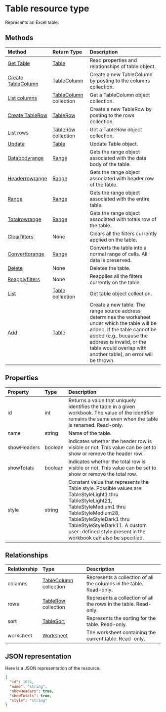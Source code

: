 # Table resource type

Represents an Excel table.


## Methods

| Method		   | Return Type	|Description|
|:---------------|:--------|:----------|
|[Get Table](../api/table_get.md) | [Table](table.md) |Read properties and relationships of table object.|
|[Create TableColumn](../api/table_post_columns.md) |[TableColumn](tablecolumn.md)| Create a new TableColumn by posting to the columns collection.|
|[List columns](../api/table_list_columns.md) |[TableColumn](tablecolumn.md) collection| Get a TableColumn object collection.|
|[Create TableRow](../api/table_post_rows.md) |[TableRow](tablerow.md)| Create a new TableRow by posting to the rows collection.|
|[List rows](../api/table_list_rows.md) |[TableRow](tablerow.md) collection| Get a TableRow object collection.|
|[Update](../api/table_update.md) | [Table](table.md)	|Update Table object. |
|[Databodyrange](../api/table_databodyrange.md)|[Range](range.md)|Gets the range object associated with the data body of the table.|
|[Headerrowrange](../api/table_headerrowrange.md)|[Range](range.md)|Gets the range object associated with header row of the table.|
|[Range](../api/table_range.md)|[Range](range.md)|Gets the range object associated with the entire table.|
|[Totalrowrange](../api/table_totalrowrange.md)|[Range](range.md)|Gets the range object associated with totals row of the table.|
|[Clearfilters](../api/table_clearfilters.md)|None|Clears all the filters currently applied on the table.|
|[Converttorange](../api/table_converttorange.md)|[Range](range.md)|Converts the table into a normal range of cells. All data is preserved.|
|[Delete](../api/table_delete.md)|None|Deletes the table.|
|[Reapplyfilters](../api/table_reapplyfilters.md)|None|Reapplies all the filters currently on the table.|
|[List](../api/table_list.md) | [Table](table.md) collection |Get table object collection. |
|[Add](../api/tablecollection_add.md)|[Table](table.md)|Create a new table. The range source address determines the worksheet under which the table will be added. If the table cannot be added (e.g., because the address is invalid, or the table would overlap with another table), an error will be thrown.|



## Properties
| Property	   | Type	|Description|
|:---------------|:--------|:----------|
|id|int|Returns a value that uniquely identifies the table in a given workbook. The value of the identifier remains the same even when the table is renamed. Read-only.|
|name|string|Name of the table.|
|showHeaders|boolean|Indicates whether the header row is visible or not. This value can be set to show or remove the header row.|
|showTotals|boolean|Indicates whether the total row is visible or not. This value can be set to show or remove the total row.|
|style|string|Constant value that represents the Table style. Possible values are: TableStyleLight1 thru TableStyleLight21, TableStyleMedium1 thru TableStyleMedium28, TableStyleStyleDark1 thru TableStyleStyleDark11. A custom user-defined style present in the workbook can also be specified.|

## Relationships
| Relationship | Type	|Description|
|:---------------|:--------|:----------|
|columns|[TableColumn](tablecolumn.md) collection|Represents a collection of all the columns in the table. Read-only.|
|rows|[TableRow](tablerow.md) collection|Represents a collection of all the rows in the table. Read-only.|
|sort|[TableSort](tablesort.md)|Represents the sorting for the table. Read-only.|
|worksheet|[Worksheet](worksheet.md)|The worksheet containing the current table. Read-only.|

## JSON representation

Here is a JSON representation of the resource.

<!-- {
  "blockType": "resource",
  "optionalProperties": [

  ],
  "@odata.type": "microsoft.graph.table"
}-->

```json
{
  "id": 1024,
  "name": "string",
  "showHeaders": true,
  "showTotals": true,
  "style": "string"
}

```

<!-- uuid: 8fcb5dbc-d5aa-4681-8e31-b001d5168d79
2015-10-25 14:57:30 UTC -->
<!-- {
  "type": "#page.annotation",
  "description": "Table resource",
  "keywords": "",
  "section": "documentation",
  "tocPath": ""
}-->

<!-- {
  "type": "#page.annotation",
  "description": "",
  "tocPath": "/beta reference/Excel/table",
  "apiVersion": "beta",
  "section": "documentation",
  "canonicalURL": "/en-us/api-reference/v1.0/resources/table"
} -->
